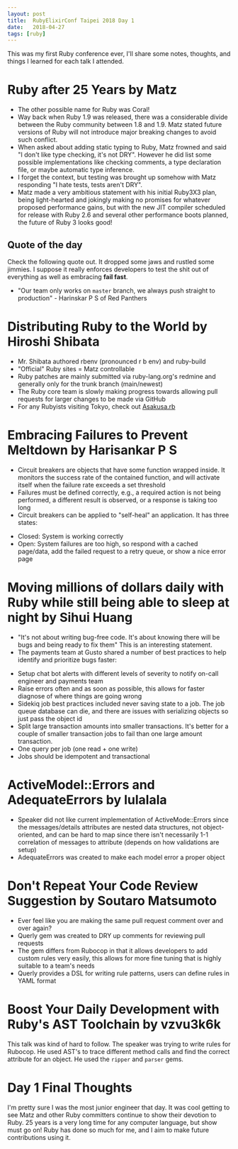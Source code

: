 ```yaml
---
layout: post
title:  RubyElixirConf Taipei 2018 Day 1
date:   2018-04-27
tags: [ruby]
---
```


This was my first Ruby conference ever, I'll share some notes, thoughts, and
things I learned for each talk I attended.

# Ruby after 25 Years by Matz

* The other possible name for Ruby was Coral!
* Way back when Ruby 1.9 was released, there was a considerable divide
between the Ruby community between 1.8 and 1.9. Matz stated future
versions of Ruby will not introduce major breaking changes to avoid such
conflict.
* When asked about adding static typing to Ruby, Matz frowned and said
"I don't like type checking, it's not DRY". However he did list some
possible implementations like checking comments, a type declaration
file, or maybe automatic type inference.
* I forget the context, but testing was brought up somehow with Matz
responding "I hate tests, tests aren't DRY".
* Matz made a very ambitious statement with his initial Ruby3X3 plan,
being light-hearted and jokingly making no promises for whatever
proposed performance gains, but with the new JIT compiler scheduled for
release with Ruby 2.6 and several other performance boots planned, the
future of Ruby 3 looks good!

## Quote of the day

Check the following quote out. It dropped some jaws and rustled some
jimmies. I suppose it really enforces developers to test the shit out of
everything as well as embracing **fail fast**.

* "Our team only works on `master` branch, we always push
straight to production" - Harinskar P S of Red Panthers

# Distributing Ruby to the World by Hiroshi Shibata

* Mr. Shibata authored rbenv (pronounced r b env) and ruby-build
* "Official" Ruby sites = Matz controllable
* Ruby patches are mainly submitted via ruby-lang.org's redmine and
generally only for the trunk branch (main/newest)
* The Ruby core team is slowly making progress towards allowing pull
requests for larger changes to be made via GitHub
* For any Rubyists visiting Tokyo, check out [ Asakusa.rb
](https://asakusarb.esa.io/)

# Embracing Failures to Prevent Meltdown by Harisankar P S

* Circuit breakers are objects that have some function wrapped inside.
It monitors the success rate of the contained function, and will
activate itself when the failure rate exceeds a set threshold
* Failures must be defined correctly, e.g., a required action is not
being performed, a different result is observed, or a response is taking
too long
* Circuit breakers can be applied to "self-heal" an application. It has
three states:
- Closed: System is working correctly
- Open: System failures are too high, so respond with a cached
page/data, add the failed request to a retry queue, or show a nice error
page

# Moving millions of dollars daily with Ruby while still being able to sleep at night by Sihui Huang

* "It's not about writing bug-free code. It's about knowing there will
be bugs and being ready to fix them" This is an interesting statement.
* The payments team at Gusto shared a number of best practices to help
identify and prioritize bugs faster:
- Setup chat bot alerts with different levels of severity to notify
on-call engineer and payments team
- Raise errors often and as soon as possible, this allows for faster
diagnose of where things are going wrong
- Sidekiq job best practices included never saving state to a job. The
job queue database can die, and there are issues with serializing
objects so just pass the object id
- Split large transaction amounts into smaller transactions. It's better
for a couple of smaller transaction jobs to fail than one large amount
transaction.
- One query per job (one read + one write)
- Jobs should be idempotent and transactional

# ActiveModel::Errors and AdequateErrors by lulalala

* Speaker did not like current implementation of ActiveMode::Errors
since the messages/details attributes are nested data structures, not
object-oriented, and can be hard to map since there isn't necessarily
1-1 correlation of messages to attribute (depends on how validations are
setup)
* AdequateErrors was created to make each model error a proper object

# Don't Repeat Your Code Review Suggestion by Soutaro Matsumoto

* Ever feel like you are making the same pull request comment over and
over again?
* Querly gem was created to DRY up comments for reviewing pull requests
* The gem differs from Rubocop in that it allows developers to add
custom rules very easily, this allows for more fine tuning that is
highly suitable to a team's needs
* Querly provides a DSL for writing rule patterns, users can define
rules in YAML format

# Boost Your Daily Development with Ruby's AST Toolchain by vzvu3k6k

This talk was kind of hard to follow. The speaker was trying to write
rules for Rubocop. He used AST's to trace different method calls and
find the correct attribute for an object. He used the `ripper` and `parser`
gems.

# Day 1 Final Thoughts

I'm pretty sure I was the most junior engineer that day. It was cool
getting to see Matz and other Ruby committers continue to show their
devotion to Ruby. 25 years is a very long time for any computer
language, but show must go on! Ruby has done so much for me, and I aim
to make future contributions using it.
